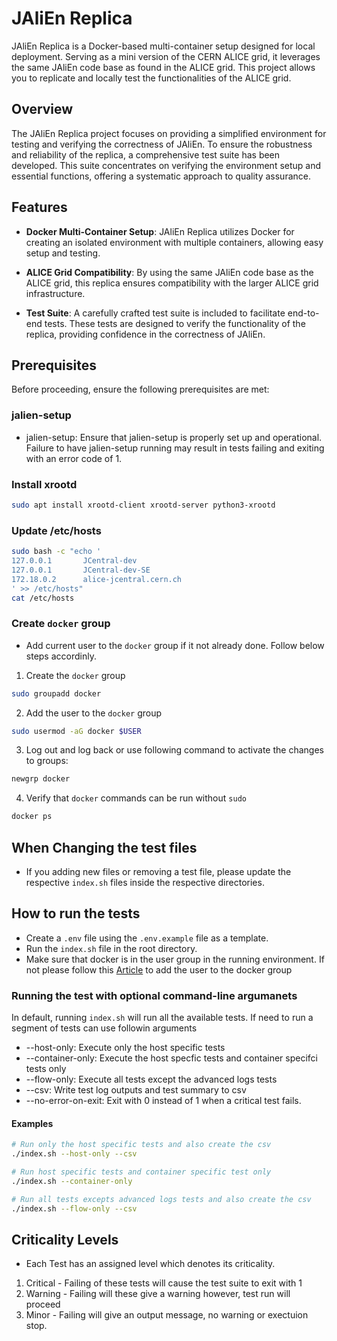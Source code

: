 # JAliEn Replica

JAliEn Replica is a Docker-based multi-container setup designed for local deployment. Serving as a mini version of the CERN ALICE grid, it leverages the same JAliEn code base as found in the ALICE grid. This project allows you to replicate and locally test the functionalities of the ALICE grid.

## Overview

The JAliEn Replica project focuses on providing a simplified environment for testing and verifying the correctness of JAliEn. To ensure the robustness and reliability of the replica, a comprehensive test suite has been developed. This suite concentrates on verifying the environment setup and essential functions, offering a systematic approach to quality assurance.

## Features

- **Docker Multi-Container Setup**: JAliEn Replica utilizes Docker for creating an isolated environment with multiple containers, allowing easy setup and testing.

- **ALICE Grid Compatibility**: By using the same JAliEn code base as the ALICE grid, this replica ensures compatibility with the larger ALICE grid infrastructure.

- **Test Suite**: A carefully crafted test suite is included to facilitate end-to-end tests. These tests are designed to verify the functionality of the replica, providing confidence in the correctness of JAliEn.

## Prerequisites

Before proceeding, ensure the following prerequisites are met:

### jalien-setup

- jalien-setup: Ensure that jalien-setup is properly set up and operational. Failure to have jalien-setup running may result in tests failing and exiting with an error code of 1.

### Install xrootd

```bash
sudo apt install xrootd-client xrootd-server python3-xrootd
```

### Update /etc/hosts

```bash
sudo bash -c "echo '
127.0.0.1       JCentral-dev
127.0.0.1       JCentral-dev-SE
172.18.0.2      alice-jcentral.cern.ch
' >> /etc/hosts"
cat /etc/hosts
```

### Create `docker` group

- Add current user to the `docker` group if it not already done. Follow below steps accordinly.

1. Create the `docker` group

```bash
sudo groupadd docker
```

2. Add the user to the `docker` group

```bash
sudo usermod -aG docker $USER
```

3. Log out and log back or use following command to activate the changes to groups:

```bash
newgrp docker
```

4. Verify that `docker` commands can be run without `sudo`

```bash
docker ps
```

## When Changing the test files

- If you adding new files or removing a test file, please update the respective `index.sh` files inside the respective directories.

## How to run the tests

- Create a `.env` file using the `.env.example` file as a template.
- Run the `index.sh` file in the root directory.
- Make sure that docker is in the user group in the running environment. If not please follow this [Article](https://docs.docker.com/engine/install/linux-postinstall/) to add the user to the docker group 

### Running the test with optional command-line argumanets

In default, running `index.sh` will run all the available tests. If need to run a segment of tests can use followin arguments

- --host-only: Execute only the host specific tests
- --container-only: Execute the host specfic tests and container specifci tests only
- --flow-only: Execute all tests except the advanced logs tests
- --csv: Write test log outputs and test summary to csv
- --no-error-on-exit: Exit with 0 instead of 1  when a critical test fails.

#### Examples

````bash
# Run only the host specific tests and also create the csv
./index.sh --host-only --csv

# Run host specific tests and container specific test only
./index.sh --container-only

# Run all tests excepts advanced logs tests and also create the csv
./index.sh --flow-only --csv
````

## Criticality Levels

- Each Test has an assigned level which denotes its criticality.
  
1. Critical - Failing of these tests will cause the test suite to exit with 1
2. Warning - Failing will these give a warning however, test run will proceed
3. Minor - Failing will give an output message, no warning or exectuion stop.

